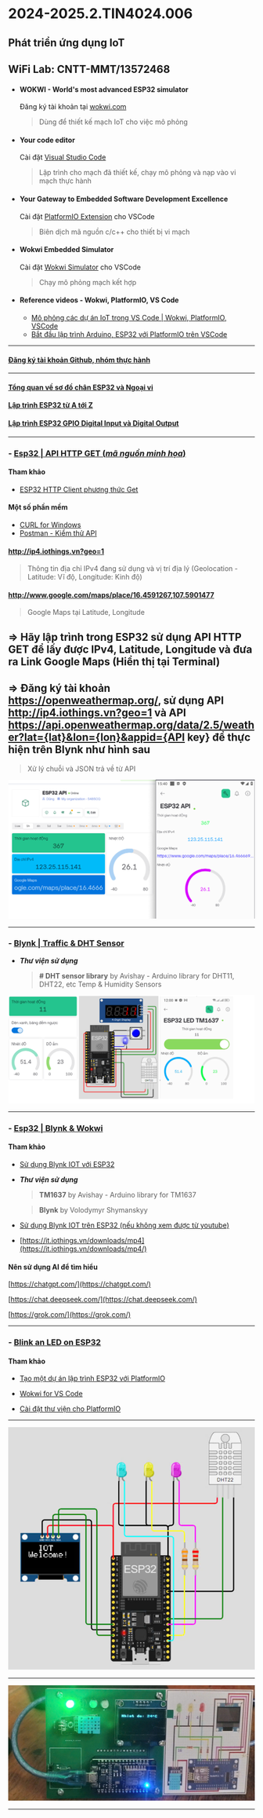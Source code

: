
# 2024-2025.2.TIN4024.006

## Phát triển ứng dụng IoT

## WiFi Lab: CNTT-MMT/13572468

  

-  #### WOKWI - World's most advanced ESP32 simulator

	Đăng ký tài khoản tại [wokwi.com](https://wokwi.com/)
	>Dùng để thiết kế mạch IoT cho việc mô phỏng

-  #### Your code editor

	Cài đặt [Visual Studio Code](https://code.visualstudio.com/)
	>Lập trình cho mạch đã thiết kế, chạy mô phỏng và nạp vào vi mạch thực hành

-  #### Your Gateway to Embedded Software Development Excellence

	Cài đặt [PlatformIO Extension](https://platformio.org/) cho VSCode

	> Biên dịch mã nguồn c/c++ cho thiết bị vi mạch

-  #### Wokwi Embedded Simulator

	Cài đặt [Wokwi Simulator](https://marketplace.visualstudio.com/items?itemName=Wokwi.wokwi-vscode) cho VSCode
	>Chạy mô phỏng mạch kết hợp
  
-  #### Reference videos - Wokwi, PlatformIO, VS Code

	- [Mô phỏng các dự án IoT trong VS Code | Wokwi, PlatformIO, VSCode](https://www.youtube.com/watch?v=9pTZL934k2s)
	- [Bắt đầu lập trình Arduino, ESP32 với PlatformIO trên VSCode](https://www.youtube.com/watch?v=20eakkralUs)
---

#### [Đăng ký tài khoản Github, nhóm thực hành](https://docs.google.com/spreadsheets/d/15r2aXF335uYO4l4v4CKt2mxZRjA3gJA9/edit?gid=1543650245#gid=1543650245)

---

#### [Tổng quan về sơ đồ chân ESP32 và Ngoại vi](https://khuenguyencreator.com/tong-quan-ve-so-do-chan-esp32-va-ngoai-vi/)

#### [Lập trình ESP32 từ A tới Z](https://khuenguyencreator.com/lap-trinh-esp32-tu-a-toi-z/)

#### [Lập trình ESP32 GPIO Digital Input và Digital Output](https://khuenguyencreator.com/lap-trinh-esp32-gpio-digital-input-va-digital-output/)

---
### - [Esp32 | API HTTP GET (***mã nguồn minh họa***)](https://wokwi.com/projects/425209099504209921)

#### Tham khảo

+ [ESP32 HTTP Client phương thức Get](https://khuenguyencreator.com/lay-du-lieu-thoi-tiet-voi-esp32-http-client-phuong-thuc-get/)

#### Một số phần mềm

+ [CURL for Windows](https://curl.se/windows/)
+ [Postman - Kiểm thử API](https://www.postman.com/)

#### http://ip4.iothings.vn?geo=1
>Thông tin địa chỉ IPv4 đang sử dụng và vị trí địa lý (Geolocation - Latitude: Vĩ độ, Longitude: Kinh độ) 

#### http://www.google.com/maps/place/16.4591267,107.5901477
>Google Maps tại Latitude, Longitude

## => Hãy lập trình trong ESP32 sử dụng API HTTP GET để lấy được IPv4, Latitude, Longitude và đưa ra Link Google Maps (Hiển thị tại Terminal)

## => Đăng ký tài khoản https://openweathermap.org/, sử dụng API http://ip4.iothings.vn?geo=1 và API https://api.openweathermap.org/data/2.5/weather?lat={lat}&lon={lon}&appid={API key} để thực hiện trên Blynk như hình sau
> Xử lý chuỗi và JSON trả về từ API

![](https://raw.githubusercontent.com/vvdung/storage/refs/heads/main/IOT/ESP32_API.png)

---
### - [Blynk | Traffic & DHT Sensor](https://wokwi.com/projects/424198235739151361)
+ ***Thư viện sử dụng***
	> **# DHT sensor library** by Avishay - Arduino library for DHT11, DHT22, etc Temp & Humidity Sensors
	
![](https://raw.githubusercontent.com/vvdung/storage/refs/heads/main/IOT/traffic_blynk_1.png)

---
### - [Esp32 | Blynk & Wokwi](https://wokwi.com/projects/423790624312911873)

#### Tham khảo

+ [Sử dụng Blynk IOT với ESP32](https://dienthongminhesmart.com/lap-trinh-esp32/blynk-iot-va-esp32/)
+ ***Thư viện sử dụng***
	> **TM1637** by Avishay - Arduino library for TM1637
	
	> **Blynk** by Volodymyr Shymanskyy

+ [Sử dụng Blynk IOT trên ESP32 (nếu không xem được từ youtube)](https://it.iothings.vn/downloads/mp4/Blynk_IOT_ESP32_WEB.mp4)

+ [https://it.iothings.vn/downloads/mp4](https://it.iothings.vn/downloads/mp4/)

#### Nên sử dụng AI để tìm hiểu 


[https://chatgpt.com/](https://chatgpt.com/)

[https://chat.deepseek.com/](https://chat.deepseek.com/)

[https://grok.com/](https://grok.com/)

---
### - [Blink an LED on ESP32](https://wokwi.com/projects/305566932847821378)

#### Tham khảo

  

+ [Tạo một dự án lập trình ESP32 với PlatformIO](https://khuenguyencreator.com/huong-dan-cai-dat-platform-io-lap-trinh-esp32/#Huong_dan_su_dung_Platform_IO_lap_trinh_ESP32)

  

+ [Wokwi for VS Code](https://docs.wokwi.com/vscode/getting-started)

  
+ [Cài đặt thư viện cho PlatformIO](https://khuenguyencreator.com/huong-dan-cai-dat-platform-io-lap-trinh-esp32/#Cai_dat_thu_vien_cho_Platformio)
-------------------------------

![](https://raw.githubusercontent.com/vvdung/storage/refs/heads/main/IOT/diagram_one.png)

-------------------------------

![](https://raw.githubusercontent.com/vvdung/storage/refs/heads/main/IOT/diagram_two.png)

-------------------------------
